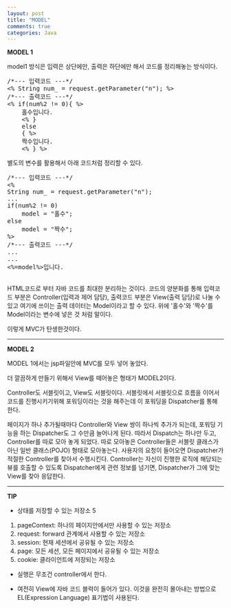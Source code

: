 ```yaml
---
layout: post
title: "MODEL"
comments: true
categories: Java
---
```


__MODEL 1__

model1 방식은 입력은 상단에만, 출력은 하단에만 해서 코드를 정리해놓는 방식이다. 

<pre>
/*--- 입력코드 ---*/
<% String num_ = request.getParameter("n"); %>
/*--- 출력코드 ---*/
<% if(num%2 != 0){ %>
	홀수입니다.
	<% } 
	else
	{ %>
	짝수입니다.
	<% } %>
</pre>

별도의 변수를 활용해서 아래 코드처럼 정리할 수 있다.

<pre>
/*--- 입력코드 ---*/
<%
String num_ = request.getParameter("n");
...
if(num%2 != 0)
    model = "홀수";
else
    model = "짝수";
%>
/*--- 출력코드 ---*/
...
...
<%=model%>입니다.

</pre>

HTML코드로 부터 자바 코드를 최대한 분리하는 것이다. 
코드의 양분화를 통해
입력코드 부분은 Controller(입력과 제어 담당),
출력코드 부분은 View(출력 담당)로 나눌 수 있고
여기에 쓰이는 출력 데이터는 Model이라고 할 수 있다. 위에 '홀수'와 '짝수'를 Model이라는 변수에 넣은 것 처럼 말이다.

이렇게 MVC가 탄생한것이다. 

<hr/>

__MODEL 2__

MODEL 1에서는 jsp파일안에 MVC를 모두 넣어 놓았다.

더 깔끔하게 만들기 위해서 View를 떼어놓은 형태가 MODEL2이다.

Controller도 서블릿이고, View도 서블릿이다. 서블릿에서 서블릿으로 흐름을 이어서 코드를 진행시키기위해 포워딩이라는 것을 해주는데 이 포워딩을 Dispatcher를 통해 한다.

페이지가 하나 추가될때마다 Controller와 View 쌍이 하나씩 추가가 되는데, 포워딩 기능을 하는 Dispatcher도 그 수만큼 늘어나게 된다.
따라서 Dispatch는 하나만 두고, Controller를 따로 모아 놓게 되었다. 따로 모아놓은 Controller들은 서블릿 클래스가 아닌 일반 클래스(POJO) 형태로 모아놓는다. 사용자의 요청이 들어오면 Dispatcher가 적절한 Controller를 찾아서 수행시킨다. Controller는 자신이 진행한 로직에 해당되는 뷰를 호출할 수 있도록 Dispatcher에게 관련 정보를 넘기면, Dispatcher가 그에 맞는 View를 찾아 응답한다.

<hr/>

__TIP__

* 상태를 저장할 수 있는 저장소 5
1. pageContext: 하나의 페이지안에서만 사용할 수 있는 저장소
2. request: forward 관계에서 사용할 수 있는 저장소
3. session: 현재 세션에서 공유될 수 있는 저장소
4. page: 모든 세션, 모든 페이지에서 공유될 수 있는 저장소
5. cookie: 클라이언트에 저장되는 저장소

* 실행은 무조건 controller에서 한다.

* 여전히 View에 자바 코드 블럭이 들어가 있다. 이것을 완전히 몰아내는 방법으로 EL(Expression Language) 표기법이 사용된다.
